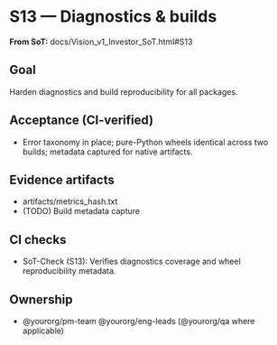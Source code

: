 # S13 — Diagnostics & builds

**From SoT:** docs/Vision_v1_Investor_SoT.html#S13

## Goal
Harden diagnostics and build reproducibility for all packages.

## Acceptance (CI-verified)
- Error taxonomy in place; pure-Python wheels identical across two builds; metadata captured for native artifacts.

## Evidence artifacts
- artifacts/metrics_hash.txt
- (TODO) Build metadata capture

## CI checks
- SoT-Check (S13): Verifies diagnostics coverage and wheel reproducibility metadata.

## Ownership
- @yourorg/pm-team @yourorg/eng-leads (@yourorg/qa where applicable)
